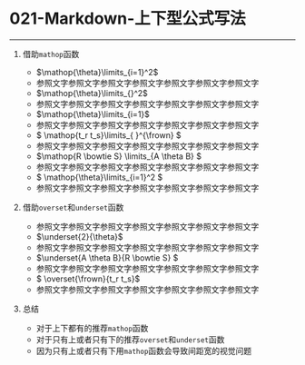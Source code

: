 # 021-Markdown-上下型公式写法  
---

1. 借助`mathop`函数     
	- $\mathop{\theta}\limits_{i=1}^2$    
	- 参照文字参照文字参照文字参照文字参照文字参照文字参照文字   
	- $\mathop{\theta}\limits_{}^2$   
	- 参照文字参照文字参照文字参照文字参照文字参照文字参照文字   
	- $\mathop{\theta}\limits_{i=1}$     
	- 参照文字参照文字参照文字参照文字参照文字参照文字参照文字   
	- $ \mathop{t_r t_s}\limits_{ }^{\frown} $  
	- 参照文字参照文字参照文字参照文字参照文字参照文字参照文字   
	- $\mathop{R  \bowtie S} \limits_{A \theta B} $   
	- 参照文字参照文字参照文字参照文字参照文字参照文字参照文字   
	- $ \mathop{\theta}\limits_{i=1}^2 $    
	- 参照文字参照文字参照文字参照文字参照文字参照文字参照文字   
2. 借助`overset`和`underset`函数   
	- 参照文字参照文字参照文字参照文字参照文字参照文字参照文字    
	- $\underset{2}{\theta}$    
	- 参照文字参照文字参照文字参照文字参照文字参照文字参照文字  
	- $\underset{A \theta B}{R  \bowtie S} $  
	- 参照文字参照文字参照文字参照文字参照文字参照文字参照文字   
	- $ \overset{\frown}{t_r t_s}$    
	- 参照文字参照文字参照文字参照文字参照文字参照文字参照文字   

3. 总结  
	- 对于上下都有的推荐`mathop`函数    
	- 对于只有上或者只有下的推荐`overset`和`underset`函数  
	- 因为只有上或者只有下用`mathop`函数会导致间距宽的视觉问题  

